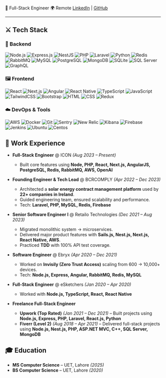 🚀 Full-Stack Engineer
🌍 Remote [LinkedIn](https://www.linkedin.com/in/s0h41l) | [GitHub](https://github.com/s0h41l)

---

## ⚔ Tech Stack

### 🗿 Backend
![Node.js](https://img.shields.io/badge/Node.js-339933?style=flat&logo=nodedotjs&logoColor=white)
![Express.js](https://img.shields.io/badge/Express.js-000000?style=flat&logo=express&logoColor=white)
![NestJS](https://img.shields.io/badge/NestJS-E0234E?style=flat&logo=nestjs&logoColor=white)
![PHP](https://img.shields.io/badge/PHP-777BB4?style=flat&logo=php&logoColor=white)
![Laravel](https://img.shields.io/badge/Laravel-FF2D20?style=flat&logo=laravel&logoColor=white)
![Python](https://img.shields.io/badge/Python-3776AB?style=flat&logo=python&logoColor=white)
![Redis](https://img.shields.io/badge/Redis-DC382D?style=flat&logo=redis&logoColor=white)
![RabbitMQ](https://img.shields.io/badge/RabbitMQ-FF6600?style=flat&logo=rabbitmq&logoColor=white)
![MySQL](https://img.shields.io/badge/MySQL-4479A1?style=flat&logo=mysql&logoColor=white)
![PostgreSQL](https://img.shields.io/badge/PostgreSQL-4169E1?style=flat&logo=postgresql&logoColor=white)
![MongoDB](https://img.shields.io/badge/MongoDB-47A248?style=flat&logo=mongodb&logoColor=white)
![SQLite](https://img.shields.io/badge/SQLite-003B57?style=flat&logo=sqlite&logoColor=white)
![SQL Server](https://img.shields.io/badge/SQL%20Server-CC2927?style=flat&logo=microsoftsqlserver&logoColor=white)
![GraphQL](https://img.shields.io/badge/GraphQL-E10098?style=flat&logo=graphql&logoColor=white)

### 🖼 Frontend
![React](https://img.shields.io/badge/React-20232A?style=flat&logo=react&logoColor=61DAFB)
![Next.js](https://img.shields.io/badge/Next.js-000000?style=flat&logo=nextdotjs&logoColor=white)
![Angular](https://img.shields.io/badge/Angular-DD0031?style=flat&logo=angular&logoColor=white)
![React Native](https://img.shields.io/badge/React_Native-20232A?style=flat&logo=react&logoColor=61DAFB)
![TypeScript](https://img.shields.io/badge/TypeScript-007ACC?style=flat&logo=typescript&logoColor=white)
![JavaScript](https://img.shields.io/badge/JavaScript-F7DF1E?style=flat&logo=javascript&logoColor=black)
![TailwindCSS](https://img.shields.io/badge/Tailwind_CSS-38B2AC?style=flat&logo=tailwind-css&logoColor=white)
![Bootstrap](https://img.shields.io/badge/Bootstrap-7952B3?style=flat&logo=bootstrap&logoColor=white)
![HTML](https://img.shields.io/badge/HTML5-E34F26?style=flat&logo=html5&logoColor=white)
![CSS](https://img.shields.io/badge/CSS3-1572B6?style=flat&logo=css3&logoColor=white)
![Redux](https://img.shields.io/badge/Redux-764ABC?style=flat&logo=redux&logoColor=white)

### ☁️ DevOps & Tools
![AWS](https://img.shields.io/badge/AWS-232F3E?style=flat&logo=amazon-aws&logoColor=white)
![Docker](https://img.shields.io/badge/Docker-2496ED?style=flat&logo=docker&logoColor=white)
![Git](https://img.shields.io/badge/Git-F05032?style=flat&logo=git&logoColor=white)
![Sentry](https://img.shields.io/badge/Sentry-362D59?style=flat&logo=sentry&logoColor=white)
![New Relic](https://img.shields.io/badge/New%20Relic-008C99?style=flat&logo=newrelic&logoColor=white)
![Kibana](https://img.shields.io/badge/Kibana-005571?style=flat&logo=kibana&logoColor=white)
![Firebase](https://img.shields.io/badge/Firebase-FFCA28?style=flat&logo=firebase&logoColor=black)
![Jenkins](https://img.shields.io/badge/Jenkins-D24939?style=flat&logo=jenkins&logoColor=white)
![Ubuntu](https://img.shields.io/badge/Ubuntu-E95420?style=flat&logo=ubuntu&logoColor=white)
![Centos](https://img.shields.io/badge/Centos%20OS-932279?style=flat&logo=centos&logoColor=white)


## 🏢 Work Experience

- **Full-Stack Engineer** @ ICON *(Aug 2023 – Present)*  
  - Built core features using **Node, PHP, React, Next.js, AngularJS, PostgreSQL, Redis, RabbitMQ, AWS, OpenAI**  

- **Founding Engineer & Tech Lead** @ BCRCOMPLY *(Apr 2022 – Dec 2023)*  
  - Architected a **solar energy contract management platform** used by **22+ companies in Ireland**.  
  - Guided engineering team, ensured scalability and performance.  
  - Tech: **Laravel, PHP, MySQL, Redis, Firebase**  

- **Senior Software Engineer I** @ Retailo Technologies *(Dec 2021 – Aug 2023)*  
  - Migrated monolithic system → microservices.  
  - Delivered major product features with **Sails.js, Nest.js, Next.js, React Native, AWS**.  
  - Practiced **TDD** with 100% API test coverage.  

- **Software Engineer** @ Ebryx *(Apr 2020 – Dec 2021)*  
  - Worked on **Invisily (Zero Trust Access)** scaling from 600 → 10,000+ devices.  
  - Tech: **Node.js, Express, Angular, RabbitMQ, Redis, MySQL**  

- **Full-Stack Engineer** @ eSketchers *(Jan 2020 – Apr 2020)*  
  - Worked with **Node.js, TypeScript, React, React Native**  

- **Freelance Full-Stack Engineer**  
  - **Upwork (Top Rated)** *(Jan 2021 – Dec 2021)* – Built projects using **Node.js, Express, PHP, Laravel, React.js, Python**  
  - **Fiverr (Level 2)** *(Aug 2018 – Apr 2021)* – Delivered full-stack projects using **Node.js, Nest.js, PHP, ASP.NET MVC, C++, SQL Server, MongoDB**  

## 🎓 Education
- **MS Computer Science** – UET, Lahore *(2025)*
- **BS Computer Science** – UET, Lahore *(2020)*
